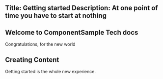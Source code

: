 Title: Getting started
Description: At one point of time you have to start at nothing
---



## Welcome to ComponentSample Tech docs



Congratulations, for the new world



## Creating Content

Getting started is the whole new experience.